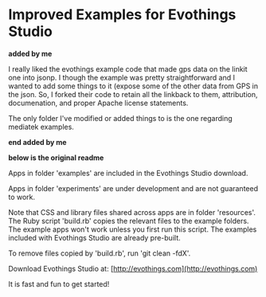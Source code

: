 # Improved Examples for Evothings Studio

**added by me**

I really liked the evothings example code that made gps data on the linkit one into jsonp.  I though the example was pretty straightforward and I wanted to add some things to it (expose some of the other data from GPS in the json.  So, I forked their code to retain all the linkback to them, attribution, documenation, and proper Apache license statements.

The only folder I've modified or added things to is the one regarding mediatek examples.

**end added by me**

**below is the original readme**

Apps in folder 'examples' are included in the Evothings Studio download.

Apps in folder 'experiments' are under development and are not guaranteed to work.

Note that CSS and library files shared across apps are in folder 'resources'. The Ruby script 'build.rb' copies the relevant files to the example folders. The example apps won't work unless you first run this script. The examples included with Evothings Studio are already pre-built.

To remove files copied by 'build.rb', run 'git clean -fdX'.

Download Evothings Studio at: [http://evothings.com](http://evothings.com)

It is fast and fun to get started!
